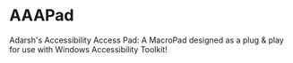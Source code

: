 # AAAPad
Adarsh's Accessibility Access Pad: A MacroPad designed as a plug &amp; play for use with Windows Accessibility Toolkit!
